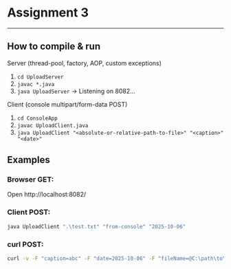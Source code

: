 # Assignment 3

---

## How to compile & run

Server (thread-pool, factory, AOP, custom exceptions)

1) `cd UploadServer`
2) `javac *.java`
3) `java UploadServer`
   -> Listening on 8082...

Client (console multipart/form-data POST)

1) `cd ConsoleApp`
2) `javac UploadClient.java`
3) `java UploadClient "<absolute-or-relative-path-to-file>" "<caption>" "<date>"`

## Examples

### Browser GET:

Open http://localhost:8082/

### Client POST:

```bash
java UploadClient ".\test.txt" "from-console" "2025-10-06"
```

### curl POST:

```bash
curl -v -F "caption=abc" -F "date=2025-10-06" -F "fileName=@C:\path\to\file.png" http://localhost:8082/
```
